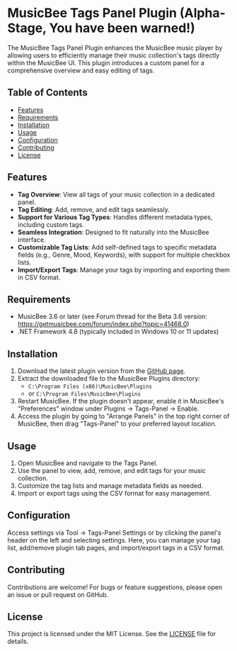 # MusicBee Tags Panel Plugin (Alpha-Stage, You have been warned!)

The MusicBee Tags Panel Plugin enhances the MusicBee music player by allowing users to efficiently manage their music collection's tags directly within the MusicBee UI. This plugin introduces a custom panel for a comprehensive overview and easy editing of tags.

## Table of Contents

- [Features](#features)
- [Requirements](#requirements)
- [Installation](#installation)
- [Usage](#usage)
- [Configuration](#configuration)
- [Contributing](#contributing)
- [License](#license)

## Features

- **Tag Overview**: View all tags of your music collection in a dedicated panel.
- **Tag Editing**: Add, remove, and edit tags seamlessly.
- **Support for Various Tag Types**: Handles different metadata types, including custom tags.
- **Seamless Integration**: Designed to fit naturally into the MusicBee interface.
- **Customizable Tag Lists**: Add self-defined tags to specific metadata fields (e.g., Genre, Mood, Keywords), with support for multiple checkbox lists.
- **Import/Export Tags**: Manage your tags by importing and exporting them in CSV format.

## Requirements

- MusicBee 3.6 or later (see Forum thread for the Beta 3.6 version: https://getmusicbee.com/forum/index.php?topic=41468.0)
- .NET Framework 4.8 (typically included in Windows 10 or 11 updates)

## Installation

1. Download the latest plugin version from the [GitHub page](#).
2. Extract the downloaded file to the MusicBee Plugins directory:
   - `C:\Program Files (x86)\MusicBee\Plugins`
   - or `C:\Program Files\MusicBee\Plugins`
3. Restart MusicBee. If the plugin doesn't appear, enable it in MusicBee's "Preferences" window under Plugins -> Tags-Panel -> Enable.
4. Access the plugin by going to "Arrange Panels" in the top right corner of MusicBee, then drag "Tags-Panel" to your preferred layout location.

## Usage

1. Open MusicBee and navigate to the Tags Panel.
2. Use the panel to view, add, remove, and edit tags for your music collection.
3. Customize the tag lists and manage metadata fields as needed.
4. Import or export tags using the CSV format for easy management.

## Configuration

Access settings via Tool -> Tags-Panel Settings or by clicking the panel's header on the left and selecting settings. Here, you can manage your tag list, add/remove plugin tab pages, and import/export tags in a CSV format.

## Contributing

Contributions are welcome! For bugs or feature suggestions, please open an issue or pull request on GitHub.

## License

This project is licensed under the MIT License. See the [LICENSE](LICENSE) file for details.
